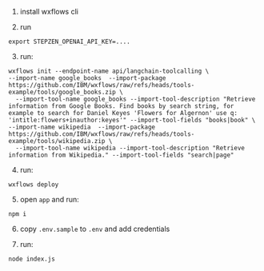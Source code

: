 1. install wxflows cli

2. run

```
export STEPZEN_OPENAI_API_KEY=....
```

3. run:

```
wxflows init --endpoint-name api/langchain-toolcalling \
--import-name google_books  --import-package https://github.com/IBM/wxflows/raw/refs/heads/tools-example/tools/google_books.zip \
  --import-tool-name google_books --import-tool-description "Retrieve information from Google Books. Find books by search string, for example to search for Daniel Keyes 'Flowers for Algernon' use q: 'intitle:flowers+inauthor:keyes'" --import-tool-fields "books|book" \
--import-name wikipedia  --import-package https://github.com/IBM/wxflows/raw/refs/heads/tools-example/tools/wikipedia.zip \
  --import-tool-name wikipedia --import-tool-description "Retrieve information from Wikipedia." --import-tool-fields "search|page"
```

4. run:

```
wxflows deploy
```

5. open `app` and run:

```
npm i
```

6. copy `.env.sample` to `.env` and add credentials

7. run:

```
node index.js
```

